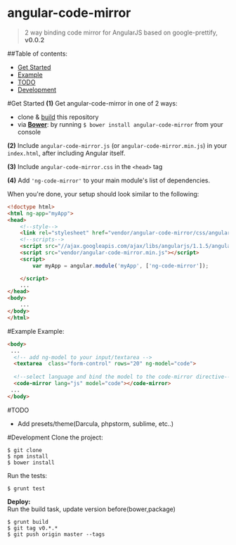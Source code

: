 angular-code-mirror
===================
>2 way binding code mirror for AngularJS based on google-prettify,  **v0.0.2**

##Table of contents:
- [Get Started](#get-started)
- [Example](#example)
- [TODO](#todo)
- [Development](#development)

#Get Started
**(1)** Get angular-code-mirror in one of 2 ways:
  - clone & [build](#developing) this repository
  - via **[Bower](http://bower.io/)**: by running `$ bower install angular-code-mirror` from your console

**(2)** Include `angular-code-mirror.js` (or `angular-code-mirror.min.js`) in your `index.html`, after including Angular itself.

**(3)** Include `angular-code-mirror.css` in the `<head>` tag

**(4)** Add `'ng-code-mirror'` to your main module's list of dependencies.

When you're done, your setup should look similar to the following:

```html
<!doctype html>
<html ng-app="myApp">
<head>
    <!--style-->
    <link rel="stylesheet" href="vendor/angular-code-mirror/css/angular-code-mirror.css"/>
    <!--scripts-->
    <script src="//ajax.googleapis.com/ajax/libs/angularjs/1.1.5/angular.min.js"></script>
    <script src="vendor/angular-code-mirror.min.js"></script>
    <script>
        var myApp = angular.module('myApp', ['ng-code-mirror']);

    </script>
    ...
</head>
<body>
    ...
</body>
</html>
```
#Example
Example:
```html
<body>
 ...
  <!-- add ng-model to your input/textarea -->
  <textarea  class="form-control" rows="20" ng-model="code">
  
  <!--select language and bind the model to the code-mirror directive-->
  <code-mirror lang="js" model="code"></code-mirror>
 ...
</body>
```

#TODO
* Add presets/theme(Darcula, phpstorm, sublime, etc..)

#Development
Clone the project: <br/>
```
$ git clone 
$ npm install
$ bower install
```
Run the tests:
```
$ grunt test
```
**Deploy:**<br/>
Run the build task, update version before(bower,package)
```
$ grunt build
$ git tag v0.*.*
$ git push origin master --tags
